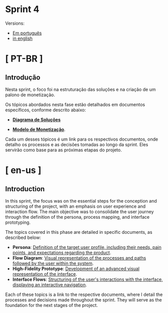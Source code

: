 # Sprint 4

Versions:
- [Em português](#-pt-br-)
- [in english](#-en-us-)

# [ PT-BR ]

## Introdução

Nesta sprint, o foco foi na estruturação das soluções e na criação de um palono de monetização.

Os tópicos abordados nesta fase estão detalhados em documentos específicos, conforme descrito abaixo:

- [**Diagrama de Soluções**](./pt-br/diagrama_solucoes.md)

- [**Modelo de Monetização**](./pt-br/modelo_monetizacao.md).

Cada um desses tópicos é um link para os respectivos documentos, onde detalho os processos e as decisões tomadas ao longo da sprint. Eles servirão como base para as próximas etapas do projeto.




# [ en-us ]

## Introduction

In this sprint, the focus was on the essential steps for the conception and structuring of the project, with an emphasis on user experience and interaction flow. The main objective was to consolidate the user journey through the definition of the persona, process mapping, and interface prototyping.

The topics covered in this phase are detailed in specific documents, as described below:

- **Persona**: [Definition of the target user profile, including their needs, pain points, and expectations regarding the product](./en-us/persona.md).
- **Flow Diagram**: [Visual representation of the processes and paths followed by the user within the system](./en-us/flow_diagram.md).
- **High-Fidelity Prototype**: [Development of an advanced visual representation of the interface](./en-us/high-fidelity-prototype.md).
- **Interface Flows**: [Structuring of the user's interactions with the interface, displaying an interactive navigation](./en-us/interface_flows.md).

Each of these topics is a link to the respective documents, where I detail the processes and decisions made throughout the sprint. They will serve as the foundation for the next stages of the project.
